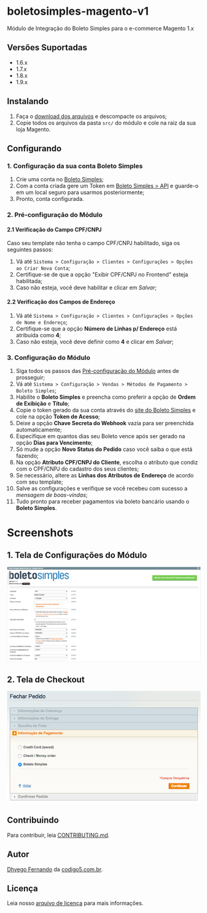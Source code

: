 # boletosimples-magento-v1
Módulo de Integração do Boleto Simples para o e-commerce Magento 1.x


## Versões Suportadas
- 1.6.x
- 1.7.x
- 1.8.x
- 1.9.x


## Instalando
1. Faça o [download dos arquivos](https://github.com/BoletoSimples/boletosimples-magento-v1/archive/master.zip) e descompacte os arquivos;
2. Copie todos os arquivos da pasta `src/` do módulo e cole na raiz da sua loja Magento.


## Configurando

### 1. Configuração da sua conta Boleto Simples
1. Crie uma conta no [Boleto Simples](https://boletosimples.com.br/?ref=nmylb);
2. Com a conta criada gere um Token em [Boleto Simples > API](https://boletosimples.com.br/conta/api/tokens) e guarde-o em um local seguro para usarmos posteriormente;
4. Pronto, conta configurada.

### 2. Pré-configuração do Módulo

#### 2.1 Verificação do Campo CPF/CNPJ
Caso seu template não tenha o campo CPF/CNPJ habilitado, siga os seguintes passos:
1. Vá até `Sistema > Configuração > Clientes > Configurações > Opções ao Criar Nova Conta`;
2. Certifique-se de que a opção "Exibir CPF/CNPJ no Frontend" esteja habilitada;
3. Caso não esteja, você deve habilitar e clicar em *Salvar*;

#### 2.2 Verificação dos Campos de Endereço
1. Vá até `Sistema > Configuração > Clientes > Configurações > Opções de Nome e Endereço`;
2. Certifique-se que a opção **Número de Linhas p/ Endereço** está atribuída como **4**;
3. Caso não esteja, você deve definir como **4** e clicar em *Salvar*;

### 3. Configuração do Módulo
1. Siga todos os passos das [Pré-configuração do Módulo](https://github.com/BoletoSimples/boletosimples-magento-v1/blob/master/README.md#2-pré-configuração-do-módulo) antes de prosseguir;
2. Vá até `Sistema > Configuração > Vendas > Métodos de Pagamento > Boleto Simples`;
3. Habilite o **Boleto Simples** e preencha como preferir a opção de **Ordem de Exibição** e **Título**;
4. Copie o token gerado da sua conta através do [site do Boleto Simples](https://boletosimples.com.br/conta/api/tokens) e cole na opção **Token de Acesso**;
5. Deixe a opção **Chave Secreta do Webhook** vazia para ser preenchida automaticamente;
6. Especifique em quantos dias seu Boleto vence após ser gerado na opção **Dias para Vencimento**;
7. Só mude a opção **Novo Status do Pedido** caso você saiba o que está fazendo;
8. Na opção **Atributo CPF/CNPJ do Cliente**, escolha o atributo que condiz com o CPF/CNPJ do cadastro dos seus clientes;
9. Se necessário, altere as **Linhas dos Atributos de Endereço** de acordo com seu template;
10. Salve as configurações e verifique se você recebeu com sucesso a *mensagem de boas-vindas*;
11. Tudo pronto para receber pagamentos via boleto bancário usando o **Boleto Simples**.


# Screenshots

## 1. Tela de Configurações do Módulo
![1. Tela de Configurações do Módulo](https://raw.githubusercontent.com/BoletoSimples/boletosimples-magento-v1/master/screenshot-1.png)

## 2. Tela de Checkout
![2. Tela de Checkout](https://raw.githubusercontent.com/BoletoSimples/boletosimples-magento-v1/master/screenshot-2.png)


## Contribuindo
Para contribuir, leia [CONTRIBUTING.md](https://github.com/BoletoSimples/boletosimples-magento-v1/blob/master/CONTRIBUTING.md).


## Autor
[Dhyego Fernando](https://github.com/dhyegofernando) da [codigo5.com.br](https://www.codigo5.com.br).


## Licença
Leia nosso [arquivo de licença](https://github.com/BoletoSimples/boletosimples-magento-v1/blob/master/LICENSE) para mais informações.
